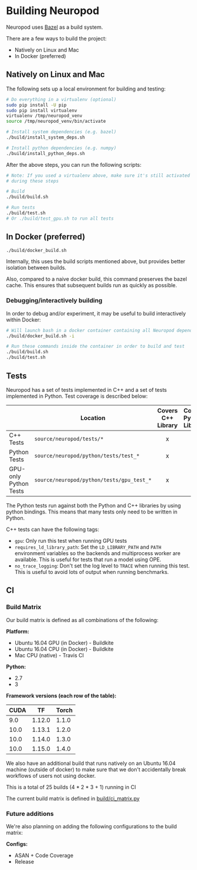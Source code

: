 # Building Neuropod

Neuropod uses [Bazel](https://bazel.build/) as a build system.

There are a few ways to build the project:

- Natively on Linux and Mac
- In Docker (preferred)

## Natively on Linux and Mac

The following sets up a local environment for building and testing:

```sh
# Do everything in a virtualenv (optional)
sudo pip install -U pip
sudo pip install virtualenv
virtualenv /tmp/neuropod_venv
source /tmp/neuropod_venv/bin/activate

# Install system dependencies (e.g. bazel)
./build/install_system_deps.sh

# Install python dependencies (e.g. numpy)
./build/install_python_deps.sh
```

After the above steps, you can run the following scripts:

```sh
# Note: If you used a virtualenv above, make sure it's still activated
# during these steps

# Build
./build/build.sh

# Run tests
./build/test.sh
# Or ./build/test_gpu.sh to run all tests
```

## In Docker (preferred)

```sh
./build/docker_build.sh
```

Internally, this uses the build scripts mentioned above, but provides better isolation between builds.

Also, compared to a naive docker build, this command preserves the bazel cache. This ensures that subsequent builds run as quickly as possible.

### Debugging/interactively building

In order to debug and/or experiment, it may be useful to build interactively within Docker:

```sh
# Will launch bash in a docker container containing all Neuropod dependencies
./build/docker_build.sh -i

# Run these commands inside the container in order to build and test
./build/build.sh
./build/test.sh
```

## Tests

Neuropod has a set of tests implemented in C++ and a set of tests implemented in Python. Test coverage is described below:

| | Location | Covers C++ Library | Covers Python Library |
| --- | --- | :---: | :---: |
| C++ Tests | `source/neuropod/tests/*` | x |  |
| Python Tests | `source/neuropod/python/tests/test_*` | x | x |
| GPU-only Python Tests | `source/neuropod/python/tests/gpu_test_*` | x | x |

The Python tests run against both the Python and C++ libraries by using python bindings. This means that many tests only need to be written in Python.

C++ tests can have the following tags:

 - `gpu`: Only run this test when running GPU tests
 - `requires_ld_library_path`: Set the `LD_LIBRARY_PATH` and `PATH` environment variables so the backends and multiprocess worker are available. This is useful for tests that run a model using OPE.
 - `no_trace_logging`: Don't set the log level to `TRACE` when running this test. This is useful to avoid lots of output when running benchmarks.

## CI

### Build Matrix

Our build matrix is defined as all combinations of the following:

**Platform:**

 - Ubuntu 16.04 GPU (in Docker) - Buildkite
 - Ubuntu 16.04 CPU (in Docker) - Buildkite
 - Mac CPU (native) - Travis CI

**Python:**

 - 2.7
 - 3

**Framework versions (each row of the table):**

| CUDA | TF | Torch |
| --- | --- | --- |
| 9.0 | 1.12.0 | 1.1.0 |
| 10.0 | 1.13.1 | 1.2.0 |
| 10.0 | 1.14.0 | 1.3.0 |
| 10.0 | 1.15.0 | 1.4.0 |

We also have an additional build that runs natively on an Ubuntu 16.04 machine (outside of docker)
to make sure that we don't accidentally break workflows of users not using docker.

This is a total of 25 builds (4 * 2 * 3 + 1) running in CI

The current build matrix is defined in [build/ci_matrix.py](https://github.com/uber/neuropod/blob/master/build/ci_matrix.py#L73-L91)

### Future additions

We're also planning on adding the following configurations to the build matrix:

**Configs:**

 - ASAN + Code Coverage
 - Release
